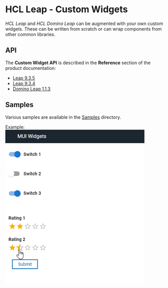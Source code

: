 # HCL Leap - Custom Widgets

*HCL Leap* and *HCL Domino Leap* can be augmented with your own custom widgets.  These can be written from scratch or can wrap components from other common libraries. 

## API
The **Custom Widget API** is described in the **Reference** section of the product documentation:
  - [Leap 9.3.5](https://opensource.hcltechsw.com/leap-doc/9.3.5/customwidgetapi_landing.html)
  - [Leap 9.3.4](https://help.hcltechsw.com/Leap/9.3.4/customwidgetapi_landing.html)
  - [Domino Leap 1.1.3](https://help.hcltechsw.com/domino-leap/1.1.3/customwidgetapi_landing.html)

## Samples
Various samples are available in the [Samples](./samples) directory.  

Example:  
![alt text](screenshot.png)
